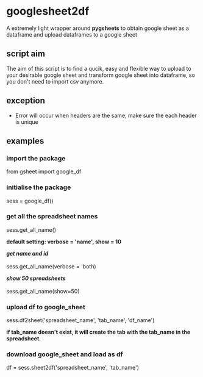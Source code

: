 # googlesheet2df
A extremely light wrapper around **pygsheets** to obtain google sheet as a dataframe and upload dataframes to a google sheet 

## script aim
The aim of this script is to find a qucik, easy and flexible way to upload to your desirable google sheet and transform google sheet into dataframe, so you don't need to import csv anymore.

## __exception__
- Error will occur when headers are the same, make sure the each header is unique
## examples

### import the package
from gsheet import google_df  

### initialise the package
sess = google_df()

### get all the spreadsheet names
sess.get_all_name()

**default setting: verbose = 'name', show = 10**


**_get name and id_**<br><br>
sess.get_all_name(verbose = 'both)


**_show 50 spreadsheets_**<br><br>
sess.get_all_name(show=50)


### upload df to google_sheet
sess.df2sheet('spreadsheet_name', 'tab_name', 'df_name')


**if tab_name doesn't exist, it will create the tab with the tab_name in the spreadsheet.**

### download google_sheet and load as df
df = sess.sheet2df('spreadsheet_name', 'tab_name')
